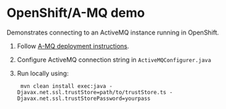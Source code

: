 # OpenShift/A-MQ demo

Demonstrates connecting to an ActiveMQ instance running in OpenShift.

1. Follow [A-MQ deployment instructions][1].

2. Configure ActiveMQ connection string in `ActiveMQConfigurer.java`

3. Run locally using:

        mvn clean install exec:java -Djavax.net.ssl.trustStore=path/to/trustStore.ts -Djavax.net.ssl.trustStorePassword=yourpass

[1]: https://access.redhat.com/documentation/en/red-hat-jboss-middleware-for-openshift/3/single/red-hat-jboss-a-mq-for-openshift/#preparing_a_mq_deployment
